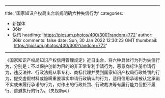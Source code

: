 
---
title: '国家知识产权局出台新规明确六种失信行为'
categories: 
 - 新媒体
 - 36kr
 - 快讯
headimg: 'https://picsum.photos/400/300?random=772'
author: 36kr
comments: false
date: Sun, 30 Jan 2022 12:30:23 GMT
thumbnail: 'https://picsum.photos/400/300?random=772'
---

<div>   
《国家知识产权局知识产权信用管理规定》近日出台，将六种具体行为列为失信行为，分别是：不以保护创新为目的的非正常专利申请行为，恶意商标注册申请行为，违反法律、行政法规从事专利、商标代理并受到国家知识产权局行政处罚的行为，提交虚假材料或隐瞒重要事实申请行政确认的行为，适用信用承诺被认定承诺不实或未履行承诺的行为，对作出的行政处罚、行政裁决等有履行能力但拒不履行、逃避执行的行为。（央视新闻）  
</div>
            